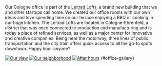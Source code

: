Our Cologne office is part of the [Leitrad Lofts](http://www.leitrad.koeln/lage/), a brand new building that we and other startups call home. We created our office rooms with our own ideas and love spending time on our terrace enjoying a BBQ or cooking in our huge kitchen. The Leitrad Lofts are located in Cologne-Ehrenfeld, a district that was once connected to production and manufacturing and is today a place of refined services, as well as a major center for innovative and creative companies. Being near the motorway, three lines of public transportation and the city train offers quick access to all the go-to spots downtown. Happy hour anyone?

[![Our view](/images/office/Cologne_1_150.png)](/images/office/Cologne_1_big.png)
[![Our neighborhood](/images/office/christmas_150.png)](/images/office/christmas_big.png)
[![After hours](/images/office/dinner_150.png)](/images/office/dinner_big.png)
{#office-gallery}

<script src="/js/jquery.lightbox.min.js"></script>
<link rel="stylesheet" href="/css/jquery.lightbox.css" type="text/css" media="screen">
<script>
  jQuery(function()
  {
    jQuery("#office-gallery a").lightBox({
      imageBtnPrev: "/images/lightbox/btn-prev.gif",
      imageBtnNext: "/images/lightbox/btn-next.gif",
      imageBtnClose: "/images/lightbox/btn-close.gif",
      imageLoading: "/images/lightbox/ico-loading.gif",
      imageBlank: "/images/lightbox/blank.gif"
    });
  });
</script>
